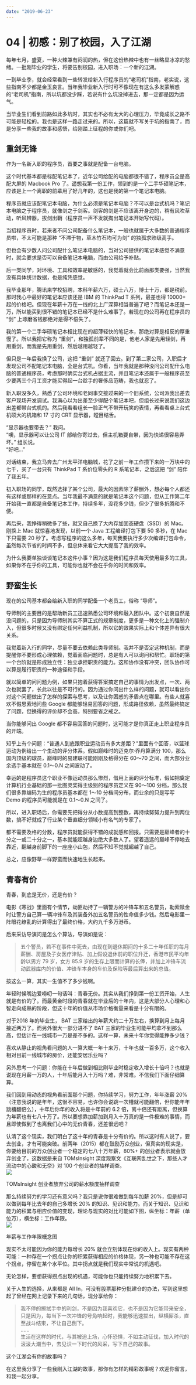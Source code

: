 ```yaml
---
date: "2019-06-23"
---  
```

      
# 04 | 初感：别了校园，入了江湖
每年七月，盛夏，一种火辣兼有闷润的热，但在这份热辣中也有一丝略显冰凉的愁绪。一批刚毕业的学生，将要告别校园，进入职场：一个新的江湖。

一到毕业季，就会经常看到一些转发给新入行程序员的“老司机”指南，老实说，这些指南不少都是金玉良言。当年我毕业新入行时可不像现在有这么多发蒙解惑的“老司机”指南，所以坑都没少踩，若说有什么坑没掉进去，那一定都是因为运气。

当毕业生们看到前路如此多坑时，其实也不必有太大的心理压力，毕竟成长之路不可能是轻松的。我也是这样一路走过来的。所以，这篇就不写关于坑的指南了，而是分享一些我的故事和感悟，给刚踏上征程的你或你们吧。

## 重剑无锋

作为一名新入职的程序员，首要之事就是配备一台电脑。

这个时代基本都是标配笔记本了，近年公司给配的电脑都很不错了，程序员全是高配大屏的 Macbook Pro 了。遥想我第一份工作，领到的是一个二手华硕笔记本，应该是上一个离职的前辈用了好几年的，这也是我的第一个笔记本电脑。

程序员就应该配笔记本电脑，为什么必须是笔记本电脑？不可以是台式机吗？笔记本电脑之于程序员，就像剑之于剑客。剑客的剑是不应该离开身边的，稍有风吹草动，听风辨器，拔剑出鞘（程序员一声不发就掏出笔记本开始写代码）。

<!-- [[[read_end]]] -->

当招程序员时，若来者不问公司配备什么笔记本，一般也就属于大多数的普通程序员啦，不太可能是那种 “不滞于物，草木竹石均可为剑” 的独孤求败级高手。

但也会有少数人问公司配什么笔记本电脑的，当对公司提供的笔记本感觉不满意时，就会要求是否可以自备笔记本电脑，而由公司给予补贴。

后一类同学，对环境、工具和效率是敏感的，我觉着就会比前面那类要强，当然我没有具体统计数据，也是纯凭感觉。

我毕业那年，腾讯来学校招聘，本科年薪六万，硕士八万，博士十万，都是税前。那时我心中最好的笔记本应该还是 IBM 的 ThinkPad T 系列，最差也得 10000+ 起的价格吧。但现在年薪十万在一线的北上广深算相当普遍了吧？而笔记本还是一万，所以能买到很不错的笔记本已经不是什么难事了。若现在的公司再在程序员的 “剑” 上琢磨省钱那绝对是得不偿失了。

我的第一个二手华硕笔记本相比现在的超薄轻快的笔记本，那绝对算是相反的厚重慢了。所以我把它称为 “重剑”，和独孤前辈不同的是，他老人家是先用轻剑，再用重剑，而我是先用重剑，然后越用越轻了。

但只是一年后我换了公司，这把 “重剑” 就还了回去。到了第二家公司，入职后才发现公司不配笔记本电脑，全是台式机。你看，当年我就是那种没问公司配什么电脑的普通程序员，考虑那时确实台式机占据主流，并且笔记本还属于一般程序员至少要两三个月工资才能买得起一台趁手的奢侈品范畴，我也就忍了。

新入职没多久，熟悉了公司环境和老同事交接过来的一个旧系统，公司派我出差去客户现场开发调试。我满心以为出差至少得配个笔记本吧，但组长过来说我们这边出差都带台式机的。然后我看看组长一脸正气不带开玩笑的表情，再看看桌上台式机硕大的机箱和 17 寸的 CRT 显示器，瞠目结舌。

“显示器也要带去？” 我问。    
“噢，显示器可以让公司 IT 部给你寄过去，但主机箱要自带，因为快递很容易弄坏。” 组长说。    
“好吧…”

对话结束，我立马奔去广州太平洋电脑城，花了之前一年工作攒下来的一万块中的七千，买了一台只有 ThinkPad T 系价位零头的 R 系笔记本，之后这把 “剑” 陪伴了我五年。

初入职场的同学，既然选择了某个公司，最大的因素除了薪酬外，想必每个人都还有这样或那样的在意点。当年我最不满意的就是笔记本这个问题，但从工作第二年开始我一直都是自备笔记本工作，持续多年，没花多少钱，但少了很多折腾和不便。

再后来，我挣得稍微多了些，就又自己换了大内存加固态硬盘（SSD）的 Mac。刚换上 Mac 就惊喜地发现，以前一个 Java 工程编译打包下要 50 多秒，在 Mac 下只需要 20 秒了。考虑写程序的这么多年，每天我要执行多少次编译打包命令，虽然每次节省的时间不多，但总体来看它大大提高了我的效率。

为什么我要单独谈谈笔记本这件小事？因为这是我们程序员每天使用最多的工具，如果你不在乎你的工具，可能你也就不会在乎你的时间和效率。

## 野蛮生长

现在的公司基本都会给新入职的同学配备一个老员工，俗称 “导师”。

导师制的主要目的是帮助新员工迅速熟悉公司环境和融入团队中。这个初衷自然是没问题的，只是因为导师制其实不算正式的规章制度，更多是一种文化上的强制介入，但很多时候又没有绑定任何利益机制，所以它的效果实际上和个体差异有很大关系。

我觉着新入行的同学，尽量不要去依赖此类导师制。我并不是否定这种机制，而是提醒你不要形成心理依赖，觉着面临问题时，总是有人可以询问和帮忙。职场的第一个台阶就是形成独立性：独立承担职责的能力。这和协作没有冲突，团队协作可以算是履行职责的一种途径和手段。

就以简单的问问题为例，如果只抱着获得答案搞定自己的事情为出发点，一次、两次也就罢了，长此以往是不可行的。因为通过你问出什么样的问题，就可以看出你对这个问题做出了怎样的探索与思考，以及让你困惑的矛盾点在哪里。有些人就喜欢不假思索地问些 Google 都能够轻易回答的问题，形成路径依赖，虽然最终搞定了问题，但换得的评价却不会高，特别要省之戒之。

当你能够问出 Google 都不容易回答的问题时，这可能才是你真正走上职业程序员的开端。

知乎上有个问题：“普通人到底跟职业运动员有多大差距？”里面有个回答，以篮球运动为例给出一个生动的评分体系。假如巅峰时的迈克尔·乔丹算满分 100，那么国内顶级的球员，巅峰时的易建联可能刚刚及格得分在 60～70 之间，而大部分业余选手基本就在 0.1～0.N 之间波动了。

幸运的是程序员这个职业不像运动员那么惨烈，借用上面的评分标准，假如把奠定计算机行业基础的那一批图灵奖得主级别的程序员定义在 90～100 分档，那么我们很多靠编码为生的程序员基本都在 1～10 分档间分布，而业余的只是写写 Demo 的程序员可能就是在 0.1～0.N 之间了。

所以，进入职场后，你需要先把得分从小数提高到整数，再持续努努力提升到两位数，搞不好就成了行业某个垂直细分领域小有名气的专家了。

都不需要及格的分数，程序员就能获得不错的成就感和回报。只需要是巅峰者的十分之一或二十分之一，基本就能超越身边绝大多数人了。望着遥远的巅峰不停地去靠近，翻越身前脚下的一座座小山包，然后不知不觉就超越了自己。

总之，应像野草一样野蛮而快速地生长起来。

## 青春有价

青春，到底是无价，还是有价？

电影《寒战》里面有个情节，劫匪劫持了一辆警方的冲锋车和五名警员，勒索赎金时让警方自己算一辆冲锋车及其装备外加五名警员的性命值多少钱。然后电影里一阵眼花缭乱的计算得出了最终价格，大约九千多万港币。

后来采访导演问是怎么个算法，导演如是说：

> 五个警员，若不在事件中死去，由现在到退休期间的十多二十年任职的每月薪酬、房屋及子女医疗津贴、加上假设退休前的职位升迁，香港市民平均年龄以男方 79 岁，女方 85.9 岁的生存上限而计算的长俸，并加上冲锋车流动武器库内的价值、冲锋车本身的车价及保险等最后算出来的总值。

按这么一算，其实一生值不了多少钱啊。

年轻时候嘴边爱唠叨一句话叫：青春无价。其实从我们挣到第一份工资开始，人生就是有价的了。而最黄金时段的青春就在毕业后的十年内，这是大部分人心理和心智走向成熟的阶段，但这十年的价值从市场价格衡量来看是十分有限的。

对于2018 年的毕业生， BAT 三家给出的年薪大约二十万左右，换算到月上每月接近两万了。而另外很大一部分进不了 BAT 三家的毕业生可能平均拿不到那么高，但估计在一线城市一万是差不多的。这样一算，未来十年你觉得能挣多少钱？

喜欢从静止的视角看问题的人一算大概一年十来万，十年也就一百多万，这个收入相对目前一线城市的房价，还能安居乐业吗？

另外思考一个问题：你能在十年后做到相比刚毕业时稳定收入增长十倍吗？也就是说现在月薪一万的人，十年后能月入十万吗？难，非常难。不信我们下面仔细算算。

我们回到用动态的视角看前面那个问题，你持续学习，努力工作，年年涨薪 20\%（注意我说的是年年，这很不容易，也许你会说跳一次槽就可能翻倍，但你能年年跳槽翻倍么），十年后你年的收入将是十年前的 6.2 倍，离十倍还有距离，但换算为年薪也有七八十万了。所以要想靠加薪加到月入十万真的是一件极难的事情，而且即使做到了也离我们心中的无价青春，还差很远吧？

认清了这个现实，我们明白了这十年的青春是十分有价的。所以这时有人说了，要去创业，才有可能突破。前两年（2015）都在鼓励万众创业，但真实的现实是，你要给目前的万众创业者一个稳定的七八十万年薪，80\%+ 的创业者表示就会放弃创业了，这数据是来自 TOMsInsight 深度观察文《互联网乱世之下，那些人才流动中的心酸和无奈》对 100 个创业者的抽样调查。  
![](./httpsstatic001geekbangorgresourceimagecf23cfdf0449e59441880c7ad00cf1bfbd23.png)

TOMsInsight 创业者放弃公司的薪水额度抽样调查

那么持续努力的学习还有意义吗？我只是说你很难做到每年加薪 20\%，但是却可以做到每年比去年的自己多增长 20\% 的知识、见识和能力。而关于知识、见识和能力的积累与相应价值的变现，理论与现实的对比可能如下图，纵坐标：年薪（单位万），横坐标：工作年限。  
![](./httpsstatic001geekbangorgresourceimaged387d3670ff4ab9b16b316c63522bcf5ff87.png)

年薪与工作年限概念图

现实不太可能因为你的能力每增长 20\% 就会立刻体现在你的收入上。现实有两种可能：一种存在一个拐点让你的积累获得相应的价格体现，另一种也可能不存在这个拐点，停留在某个水平位。其中拐点就是我们现实中常说的机遇吧。

无论怎样，要想获得拐点出现的机遇，可能你也只能持续努力地积累下去。

关于人生的选择，从来都是 All In，可没有股票那种分批建仓的办法，写到这里想起了曾经在网上记录下来的几句话，现分享给你：

> 我不停的擦拭手中的利剑，不是因为我喜欢它，也不是因为它能带来安全，只是因为，每当下一次冲锋的号角响起时，我能够迅速拔出，纵横厮杀，直至战斗结束，不让自己倒下。  
> ……  
> 生活在这样的时代，与其被迫上场，心怀恐惧，不如主动征伐，加入时代的滚滚大潮当中，去见识一下时代的风采，写下自己的故事。

这个江湖会有你的故事吗？

在这里我分享了一些我刚入江湖的故事，那你有怎样的精彩故事呢？欢迎你留言，和我一起分享。